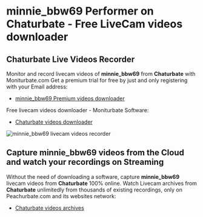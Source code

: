 # minnie_bbw69 Performer on Chaturbate - Free LiveCam videos downloader

## Chaturbate Live Videos Recorder

Monitor and record livecam videos of **minnie_bbw69** from **Chaturbate** with Moniturbate.com
Get a premium trial for free by just and only registering with your Email address:
* [minnie_bbw69 Premium videos downloader](https://moniturbate.com/request-demo-licence-key.html)

Free livecam videos downloader - Moniturbate Software:
* [Chaturbate videos downloader](https://moniturbate.com/moniturbate-download-software.html)

![minnie_bbw69 livecam videos recorder](https://peachurnet.com/templates/moniturbate-software.png)


## Capture minnie_bbw69 videos from the Cloud and watch your recordings on Streaming

Without the need of downloading a software, capture **minnie_bbw69** livecam videos from **Chaturbate** 100% online.
Watch Livecam archives from **Chaturbate** unlimitedly from thousands of existing recordings, only on Peachurbate.com and its websites network:
* [Chaturbate videos archives](https://peachurnet.com/)